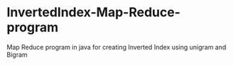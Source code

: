 # InvertedIndex-Map-Reduce-program
Map Reduce program in java for creating Inverted Index using unigram and Bigram
